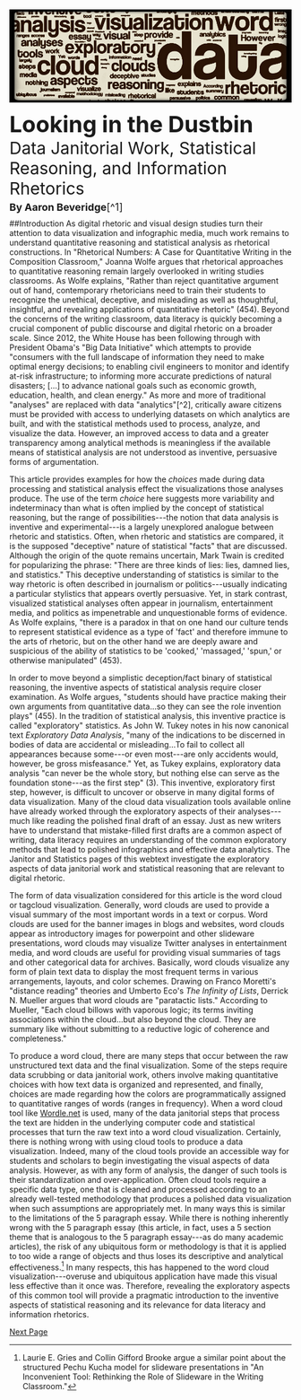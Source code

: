 <center><img src="./images/wordle3.jpg" alt="" style="padding-top:-6px;padding-bottom:0;margin-top:-6px;margin-bottom:5px"/></center>
<p style="font-size:40px;padding-bottom:0;margin-bottom:0;padding-top:6px;margin-top:0"><b>Looking in the Dustbin</b></p>
<p style="font-size:30px;padding-top:0;margin-top:0;padding-bottom:0;margin-bottom:0">Data Janitorial Work, Statistical Reasoning, and Information Rhetorics</p>
<p style="font-size:18px;padding-bottom:10px;margin-bottom:0;padding-top:5px;margin-top:0"><b>By Aaron Beveridge</b>[^1]</p>
##Introduction
As digital rhetoric and visual design studies turn their attention to data visualization and infographic media, much work remains to understand quantitative reasoning and statistical analysis as rhetorical constructions. In "Rhetorical Numbers: A Case for Quantitative Writing in the Composition Classroom," Joanna Wolfe argues that rhetorical approaches to quantitative reasoning remain largely overlooked in writing studies classrooms. As Wolfe explains, "Rather than reject quantitative argument out of hand, contemporary rhetoricians need to train their students to recognize the unethical, deceptive, and misleading as well as thoughtful, insightful, and revealing applications of quantitative rhetoric" (454). Beyond the concerns of the writing classroom, data literacy is quickly becoming a crucial component of public discourse and digital rhetoric on a broader scale. Since 2012, the White House has been following through with President Obama's "Big Data Initiative" which attempts to provide "consumers with the full landscape of information they need to make optimal energy decisions; to enabling civil engineers to monitor and identify at-risk infrastructure; to informing more accurate predictions of natural disasters; [...] to advance national goals such as economic growth, education, health, and clean energy." As more and more of traditional "analyses" are replaced with data "analytics"[^2], critically aware citizens must be provided with access to underlying datasets on which analytics are built, and with the statistical methods used to process, analyze, and visualize the data. However, an improved access to data and a greater transparency among analytical methods is meaningless if the available means of statistical analysis are not understood as inventive, persuasive forms of argumentation. 

This article provides examples for how the *choices* made during data processing and statistical analysis effect the visualizations those analyses produce. The use of the term *choice* here suggests more variability and indeterminacy than what is often implied by the concept of statistical reasoning, but the range of possibilities---the notion that data analysis is inventive and experimental---is a largely unexplored analogue between rhetoric and statistics. Often, when rhetoric and statistics are compared, it is the supposed "deceptive" nature of statistical "facts" that are discussed. Although the origin of the quote remains uncertain, Mark Twain is credited for popularizing the phrase: "There are three kinds of lies: lies, damned lies, and statistics." This deceptive understanding of statistics is similar to the way rhetoric is often described in journalism or politics---usually indicating a particular stylistics that appears overtly persuasive. Yet, in stark contrast, visualized statistical analyses often appear in journalism, entertainment media, and politics as impenetrable and unquestionable forms of evidence. As Wolfe explains, "there is a paradox in that on one hand our culture tends to represent statistical evidence as a type of 'fact' and therefore immune to the arts of rhetoric, but on the other hand we are deeply aware and suspicious of the ability of statistics to be 'cooked,' 'massaged,' 'spun,' or otherwise manipulated" (453). 

In order to move beyond a simplistic deception/fact binary of statistical reasoning, the inventive aspects of statistical analysis require closer examination. As Wolfe argues, "students should have practice making their own arguments from quantitative data...so they can see the role invention plays" (455). In the tradition of statistical analysis, this inventive practice is called "exploratory" statistics. As John W. Tukey notes in his now canonical text *Exploratory Data Analysis*, "many of the indications to be discerned in bodies of data are accidental or misleading...To fail to collect all appearances because some---or even most---are only accidents would, however, be gross misfeasance." Yet, as Tukey explains, exploratory data analysis "can never be the whole story, but nothing else can serve as the foundation stone---as the first step" (3). This inventive, exploratory first step, however, is difficult to uncover or observe in many digital forms of data visualization. Many of the cloud data visualization tools available online have already worked through the exploratory aspects of their analyses---much like reading the polished final draft of an essay. Just as new writers have to understand that mistake-filled first drafts are a common aspect of writing, data literacy requires an understanding of the common exploratory methods that lead to polished infographics and effective data analytics. The Janitor and Statistics pages of this webtext investigate the exploratory aspects of data janitorial work and statistical reasoning that are relevant to digital rhetoric. 

The form of data visualization considered for this article is the word cloud or tagcloud visualization. Generally, word clouds are used to provide a visual summary of the most important words in a text or corpus. Word clouds are used for the banner images in blogs and websites, word clouds appear as introductory images for powerpoint and other slideware presentations, word clouds may visualize Twitter analyses in entertainment media, and word clouds are useful for providing visual summaries of tags and other categorical data for archives. Basically, word clouds visualize any form of plain text data to display the most frequent terms in various arrangements, layouts, and color schemes. Drawing on Franco Moretti's "distance reading" theories and Umberto Eco's *The Infinity of Lists*, Derrick N. Mueller argues that word clouds are "paratactic lists." According to Mueller, "Each cloud billows with vaporous logic; its terms inviting associations within the cloud...but also beyond the cloud. They are summary like without submitting to a reductive logic of coherence and completeness." 

To produce a word cloud, there are many steps that occur between the raw unstructured text data and the final visualization. Some of the steps require data scrubbing or data janitorial work, others involve making quantitative choices with how text data is organized and represented, and finally, choices are made regarding how the colors are programmatically assigned to quantitative ranges of words (ranges in frequency). When a word cloud tool like [Wordle.net](http://wordle.net) is used, many of the data janitorial steps that process the text are hidden in the underlying computer code and statistical processes that turn the raw text into a word cloud visualization. Certainly, there is nothing wrong with using cloud tools to produce a data visualization. Indeed, many of the cloud tools provide an accessible way for students and scholars to begin investigating the visual aspects of data analysis. However, as with any form of analysis, the danger of such tools is their standardization and over-application. Often cloud tools require a specific data type, one that is cleaned and processed according to an already well-tested methodology that produces a polished data visualization when such assumptions are appropriately met. In many ways this is similar to the limitations of the 5 paragraph essay. While there is nothing inherently wrong with the 5 paragraph essay (this article, in fact, uses a 5 section theme that is analogous to the 5 paragraph essay---as do many academic articles), the risk of any ubiquitous form or methodology is that it is applied to too wide a range of objects and thus loses its descriptive and analytical effectiveness.[^3] In many respects, this has happened to the word cloud visualization---overuse and ubiquitous application have made this visual less effective than it once was. Therefore, revealing the exploratory aspects of this common tool will provide a pragmatic introduction to the inventive aspects of statistical reasoning and its relevance for data literacy and information rhetorics. 

<a href="http://aaronbeveridge.com/data-janitor/methods.html" class="myButton">Next Page</a>

[^1]: Thank you to [Laurie E. Gries](http://legries.com) and [Nicholas Van Horn](http://nicholasvanhorn.com) for their feedback and assistance in reviewing this webtext. 
[^2]: Whereas "analysis" often refers to *human* reading, observation, or investigation of underlying evidence, sources, or data, "analytics" are often systematized statistical analyses of datasets too large for traditional analyses. Furthermore, the term "analytics" also implies that the methodologies may be systematically re-applied in the future on other similar data types to produce a similar visual analysis. For example, Wordle.net may be understood as an "analytic" because it reproduces a word cloud visual analysis of various textual data. 
[^3]: Laurie E. Gries and Collin Gifford Brooke argue a similar point about the structured Pechu Kucha model for slideware presentations in "An Inconvenient Tool: Rethinking the Role of Slideware in the Writing Classroom."
